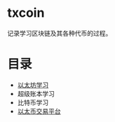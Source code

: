 # txcoin
记录学习区块链及其各种代币的过程。
# 目录
- [以太坊学习](/learn_ETH/build-private-chain.md)
- 超级账本学习
- 比特币学习
- [以太币交易平台](/ether_exchange/resourcelink.md)
